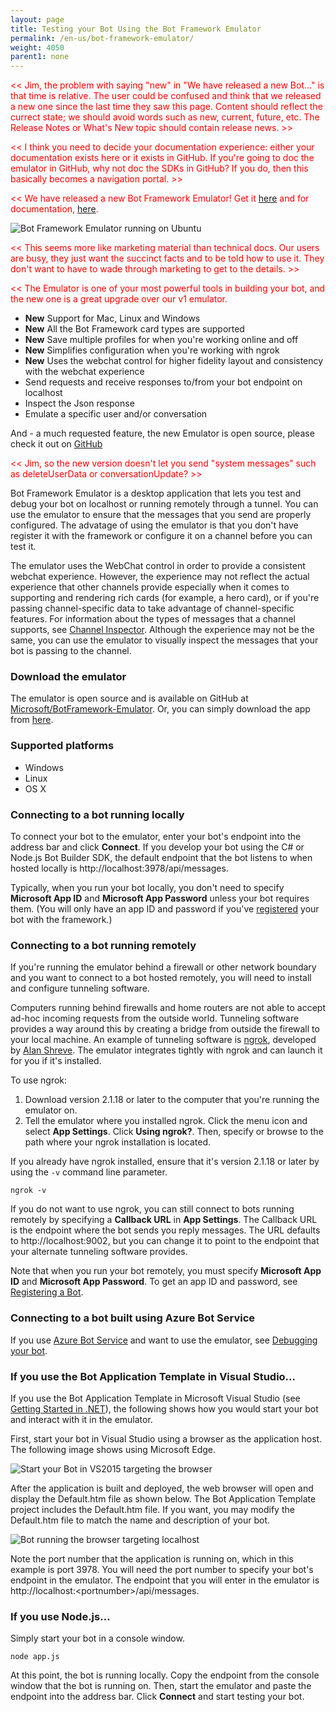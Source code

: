 ```yaml
---
layout: page
title: Testing your Bot Using the Bot Framework Emulator
permalink: /en-us/bot-framework-emulator/
weight: 4050
parent1: none
---
```


<span style="color:red"><< Jim, the problem with saying "new" in "We have released a new Bot..." is that time is relative. The user could be confused and think that we released a new one since the last time they saw this page. Content should reflect the currect state; we should avoid words such as new, current, future, etc. The Release Notes or What's New topic should contain release news. >></span>

<span style="color:red"><< I think you need to decide your documentation experience: either your documentation exists here or it exists in GitHub. If you're going to doc the emulator in GitHub, why not doc the SDKs in GitHub? If you do, then this basically becomes a navigation portal. >></span>

<span style="color:red"><<
We have released a new Bot Framework Emulator! Get it [here](https://emulator.botframework.com/) and for documentation, [here](https://github.com/microsoft/botframework-emulator/wiki/Getting-Started). 
>></span>

![Bot Framework Emulator running on Ubuntu](/en-us/images/emulator/newemulator-ubuntu.png)

<span style="color:red"><< This seems more like marketing material than technical docs. Our users are busy, they just want the succinct facts and to be told how to use it. They don't want to have to wade through marketing to get to the details. >></span>

<span style="color:red"><<
The Emulator is one of your most powerful tools in building your bot, and the new one is a great upgrade over our v1 emulator.

* **New** Support for Mac, Linux and Windows
* **New** All the Bot Framework card types are supported
* **New** Save multiple profiles for when you're working online and off
* **New** Simplifies configuration when you're working with ngrok
* **New** Uses the webchat control for higher fidelity layout and consistency with the webchat experience
* Send requests and receive responses to/from your bot endpoint on localhost
* Inspect the Json response
* Emulate a specific user and/or conversation

And - a much requested feature, the new Emulator is open source, please check it out on <a href="https://github.com/Microsoft/BotFramework-Emulator" target="_blank">GitHub</a></div>
>></span>

<span style="color:red"><< Jim, so the new version doesn't let you send "system messages" such as deleteUserData or conversationUpdate? >></span>

Bot Framework Emulator is a desktop application that lets you test and debug your bot on localhost or running remotely through a tunnel. You can use the emulator to ensure that the messages that you send are properly configured. The advatage of using the emulator is that you don't have register it with the framework or configure it on a channel before you can test it. 

The emulator uses the WebChat control in order to provide a consistent webchat experience. However, the experience may not reflect the actual experience that other channels provide especially when it comes to supporting and rendering rich cards (for example, a hero card), or if you're passing channel-specific data to take advantage of channel-specific features. For information about the types of messages that a channel supports, see [Channel Inspector](/en-us/channel-inspector/). Although the experience may not be the same, you can use the emulator to visually inspect the messages that your bot is passing to the channel.

### Download the emulator

The emulator is open source and is available on GitHub at <a href="https://github.com/Microsoft/BotFramework-Emulator" target="_blank">Microsoft/BotFramework-Emulator</a>. Or, you can simply download the app from [here](https://emulator.botframework.com/).   
### Supported platforms

* Windows
* Linux
* OS X

### Connecting to a bot running locally

To connect your bot to the emulator, enter your bot's endpoint into the address bar and click **Connect**. If you develop your bot using the C# or Node.js Bot Builder SDK, the default endpoint that the bot listens to when hosted locally is http://localhost:3978/api/messages.

Typically, when you run your bot locally, you don't need to specify **Microsoft App ID** and **Microsoft App Password** unless your bot requires them. (You will only have an app ID and password if you've [registered](/en-us/registration/) your bot with the framework.)

### Connecting to a bot running remotely

If you're running the emulator behind a firewall or other network boundary and you want to connect to a bot hosted remotely, you will need to install and configure tunneling software.

Computers running behind firewalls and home routers are not able to accept ad-hoc incoming requests from the outside world. Tunneling software provides a way around this by creating a bridge from outside the firewall to your local machine. An example of tunneling software is [ngrok](https://ngrok.com/), developed by [Alan Shreve](https://inconshreveable.com/). The emulator integrates tightly with ngrok and can launch it for you if it's installed.

To use ngrok:

1. Download version 2.1.18 or later to the computer that you're running the emulator on.
2. Tell the emulator where you installed ngrok. Click the menu icon and select **App Settings**. Click **Using ngrok?**. Then, specify or browse to the path where your ngrok installation is located.

If you already have ngrok installed, ensure that it's version 2.1.18 or later by using the `-v` command line parameter.

```
ngrok -v
```

If you do not want to use ngrok, you can still connect to bots running remotely by specifying a **Callback URL** in **App Settings**. The Callback URL is the endpoint where the bot sends you reply messages. The URL defaults to http://localhost:9002, but you can change it to point to the endpoint that your alternate tunneling software provides.

Note that when you run your bot remotely, you must specify **Microsoft App ID** and **Microsoft App Password**. To get an app ID and password, see [Registering a Bot](/en-us/registration/). 

### Connecting to a bot built using Azure Bot Service

If you use [Azure Bot Service](/en-us/azure-bot-service/) and want to use the emulator, see [Debugging your bot](/en-us/azure-bot-service/manage/debug/).


### If you use the Bot Application Template in Visual Studio...

If you use the Bot Application Template in Microsoft Visual Studio (see [Getting Started in .NET](/en-us/csharp/builder/getting-started/)), the following shows how you would start your bot and interact with it in the emulator.

First, start your bot in Visual Studio using a browser as the application host. The following image shows using Microsoft Edge.

![Start your Bot in VS2015 targeting the browser](/en-us/images/connector/connector-getstarted-start-bot-locally.png)

After the application is built and deployed, the web browser will open and display the Default.htm file as shown below. The Bot Application Template project includes the Default.htm file. If you want, you may modify the Default.htm file to match the name and description of your bot.

![Bot running the browser targeting localhost](/en-us/images/connector/connector-getstarted-bot-running-localhost.png)

Note the port number that the application is running on, which in this example is port 3978. You will need the port number to specify your bot's endpoint in the emulator. The endpoint that you will enter in the emulator is http://localhost:\<portnumber\>/api/messages.

<a id="usingnode" />

### If you use Node.js...

Simply start your bot in a console window.

```
node app.js
```

At this point, the bot is running locally. Copy the endpoint from the console window that the bot is running on. Then, start the emulator and paste the endpoint into the address bar. Click **Connect** and start testing your bot.
